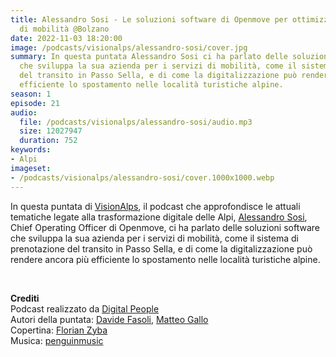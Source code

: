 ```yaml
---
title: Alessandro Sosi - Le soluzioni software di Openmove per ottimizzare i servizi
  di mobilità @Bolzano
date: 2022-11-03 18:20:00
image: /podcasts/visionalps/alessandro-sosi/cover.jpg
summary: In questa puntata Alessandro Sosi ci ha parlato delle soluzioni software
  che sviluppa la sua azienda per i servizi di mobilità, come il sistema di prenotazione
  del transito in Passo Sella, e di come la digitalizzazione può rendere ancora più
  efficiente lo spostamento nelle località turistiche alpine.
season: 1
episode: 21
audio:
  file: /podcasts/visionalps/alessandro-sosi/audio.mp3
  size: 12027947
  duration: 752
keywords:
- Alpi
imageset:
- /podcasts/visionalps/alessandro-sosi/cover.1000x1000.webp
---
```


In questa puntata di [VisionAlps](https://www.visionalps.com/), il podcast che approfondisce le attuali tematiche legate alla trasformazione digitale delle Alpi, [Alessandro Sosi](https://www.linkedin.com/in/alessandrososi/), Chief Operating Officer di Openmove, ci ha parlato delle soluzioni software che sviluppa la sua azienda per i servizi di mobilità, come il sistema di prenotazione del transito in Passo Sella, e di come la digitalizzazione può rendere ancora più efficiente lo spostamento nelle località turistiche alpine.

<br>

**Crediti**<br>
Podcast realizzato da [Digital People](https://w3id.org/digitalpeople)<br>
Autori della puntata: [Davide Fasoli](https://www.linkedin.com/in/davide-fasoli-2b3246179/), [Matteo Gallo](https://www.linkedin.com/in/matteo-gallo-4a5ab31a8/)<br>
Copertina: [Florian Zyba](https://www.linkedin.com/in/florian-zyba/)<br>
Musica: [penguinmusic](https://pixabay.com/users/penguinmusic-24940186/)